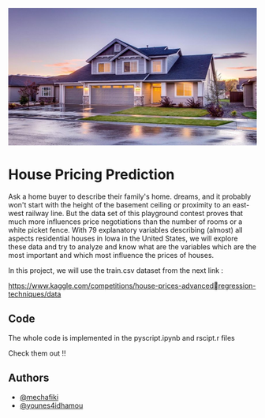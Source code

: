 
![Logo](https://github.com/mechafiki/house-pricing/blob/main/logo.jpeg)


# House Pricing Prediction

Ask a home buyer to describe their family's home.
dreams, and it probably won't start with the height of the
basement ceiling or proximity to an east-west railway line. But
the data set of this playground contest proves
that much more influences price negotiations than the
number of rooms or a white picket fence.
With 79 explanatory variables describing (almost) all aspects residential houses in Iowa in the United States, we will explore these
data and try to analyze and know what are the variables which are the most important and which most influence the prices of houses.

In this project, we will use the train.csv dataset from the next link :

https://www.kaggle.com/competitions/house-prices-advancedregression-techniques/data



## Code

The whole code is implemented in the pyscript.ipynb and rscipt.r files

Check them out !!


## Authors

- [@mechafiki](https://www.github.com/mechafiki)
- [@younes4idhamou](https://www.github.com/younes4idhamou)


